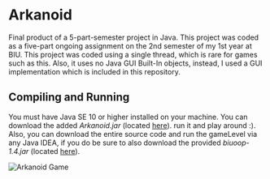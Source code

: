 
# Arkanoid

Final product of a 5-part-semester project in Java.
This project was coded as a five-part ongoing assignment on the 2nd semester of my 1st year at BIU.
This project was coded using a single thread, which is rare for games such as this. Also, it uses no Java GUI Built-In objects, instead, I used a GUI implementation which is included in this repository.

## Compiling and Running
You must have Java SE 10 or higher installed on your machine.
You can download the added _Arkanoid.jar_ (located [here](https://github.com/matanmkl/Arkanoid/tree/master/out/artifacts/Arkanoid "This path skips through empty directories")). run it and play around :).
Also, you can download the entire source code and run the gameLevel via any Java IDEA, if you do be sure to also download the provided _biuoop-1.4.jar_ (located [here](https://github.com/matanmkl/Arkanoid/tree/master/BIU%20Stuff)).

![Arkanoid Game](https://github.com/matanmkl/Arkanoid/blob/master/Images/Arkanoid.JPG)
